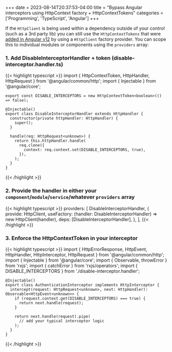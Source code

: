+++
date = 2023-08-14T20:37:53-04:00
title = "Bypass Angular interceptors using HttpContext factory + HttpContextTokens"
categories = ['Programming', 'TypeScript', 'Angular']
+++

If the `HttpClient` is being used within a dependency outside of your control (such as a 3rd party lib) you can still use the `HttpContextTokens` that were [added in Angular v12](https://angular.io/api/common/http/HttpContext#usage-notes) by using a `HttpClient` factory provider. You can scope this to individual modules or components using the `providers` array:

### 1. Add DisableInterceptorHandler + token (disable-interceptor.handler.ts)

{{< highlight typescript >}}
    import { HttpContextToken, HttpHandler, HttpRequest } from '@angular/common/http';
    import { Injectable } from '@angular/core';

    export const DISABLE_INTERCEPTORS = new HttpContextToken<boolean>(() => false);

    @Injectable()
    export class DisableInterceptorHandler extends HttpHandler {
      constructor(private httpHandler: HttpHandler) {
        super();
      }

      handle(req: HttpRequest<unknown>) {
        return this.httpHandler.handle(
          req.clone({
            context: req.context.set(DISABLE_INTERCEPTORS, true),
          }),
        );
      }
    }
{{< /highlight >}}

### 2. Provide the handler in either your `component`/`module`/`service`/whatever `providers` array

{{< highlight typescript >}}
    providers: [
      DisableInterceptorHandler,
      {
        provide: HttpClient,
        useFactory: (handler: DisableInterceptorHandler) => new HttpClient(handler),
        deps: [DisableInterceptorHandler],
      },
    ],
{{< /highlight >}}

### 3. Enforce the HttpContextToken in your interceptor

{{< highlight typescript >}}
    import { HttpErrorResponse, HttpEvent, HttpHandler, HttpInterceptor, HttpRequest } from '@angular/common/http';
    import { Injectable } from '@angular/core';
    import { Observable, throwError } from 'rxjs';
    import { catchError } from 'rxjs/operators';
    import { DISABLE_INTERCEPTORS } from './disable-interceptor.handler';

    @Injectable()
    export class AuthenticationInterceptor implements HttpInterceptor {
      intercept(request: HttpRequest<unknown>, next: HttpHandler): Observable<HttpEvent<unknown>> {
        if (request.context.get(DISABLE_INTERCEPTORS) === true) {
          return next.handle(request);
        }

        return next.handle(request).pipe(
          // add your typical interceptor logic
        );
      }
    }
{{< /highlight >}}
